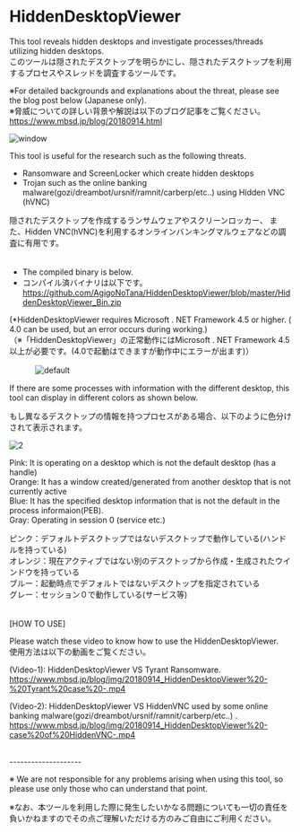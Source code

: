 # HiddenDesktopViewer

This tool reveals hidden desktops and investigate processes/threads utilizing hidden desktops.   
このツールは隠されたデスクトップを明らかにし、隠されたデスクトップを利用するプロセスやスレッドを調査するツールです。　

  ※For detailed backgrounds and explanations about the threat, please see the blog post below (Japanese only).<br>
  ※脅威についての詳しい背景や解説は以下のブログ記事をご覧ください。<br>
   https://www.mbsd.jp/blog/20180914.html

![window](https://user-images.githubusercontent.com/43233361/45525547-68141680-b80e-11e8-8650-52a2117be911.PNG)



This tool is useful for the research such as the following threats.
 - Ransomware and ScreenLocker which create hidden desktops
 - Trojan such as the online banking malware(gozi/dreambot/ursnif/ramnit/carberp/etc..) using Hidden VNC (hVNC)
 
 
 
隠されたデスクトップを作成するランサムウェアやスクリーンロッカー、
また、Hidden VNC(hVNC)を利用するオンラインバンキングマルウェアなどの調査に有用です。<br>　　　



- The compiled binary is below.   
- コンパイル済バイナリは以下です。   
https://github.com/AgigoNoTana/HiddenDesktopViewer/blob/master/HiddenDesktopViewer_Bin.zip


(*HiddenDesktopViewer requires Microsoft . NET Framework 4.5 or higher.  ( 4.0 can be used, but an error occurs during working.)<br>
（※「HiddenDesktopViewer」の正常動作にはMicrosoft . NET Framework 4.5以上が必要です。(4.0で起動はできますが動作中にエラーが出ます)）

　　　
![default](https://user-images.githubusercontent.com/43233361/45525567-867a1200-b80e-11e8-8575-d1976ec31896.jpg)



If there are some processes with information with the different desktop, this tool can display in different colors as shown below.

もし異なるデスクトップの情報を持つプロセスがある場合、以下のように色分けされて表示されます。


![2](https://user-images.githubusercontent.com/43233361/45525580-9691f180-b80e-11e8-8455-fef5e53e9013.jpg)

Pink: It is operating on a desktop which is not the default desktop (has a handle)  
Orange: It has a window created/generated from another desktop that is not currently active  
Blue: It has the specified desktop information that is not the default in the process informaion(PEB).  
Gray: Operating in session 0 (service etc.) 


ピンク：デフォルトデスクトップではないデスクトップで動作している(ハンドルを持っている)   
オレンジ：現在アクティブではない別のデスクトップから作成・生成されたウインドウを持っている   
ブルー：起動時点でデフォルトではないデスクトップを指定されている   
グレー：セッション０で動作している(サービス等)   
　　　

[HOW TO USE]

Please watch these video to know how to use the HiddenDesktopViewer.   
使用方法は以下の動画をご覧ください。

(Video-1): HiddenDesktopViewer VS Tyrant Ransomware.
https://www.mbsd.jp/blog/img/20180914_HiddenDesktopViewer%20-%20Tyrant%20case%20-.mp4

(Video-2): HiddenDesktopViewer VS HiddenVNC used by some online banking malware(gozi/dreambot/ursnif/ramnit/carberp/etc..) .
https://www.mbsd.jp/blog/img/20180914_HiddenDesktopViewer%20-case%20of%20HiddenVNC-.mp4


<br>--------------------<br>
   
※ We are not responsible for any problems arising when using this tool, so please use only those who can understand that point.

※なお、本ツールを利用した際に発生したいかなる問題についても一切の責任を負いかねますのでその点ご理解いただける方のみご自由にご利用ください。
